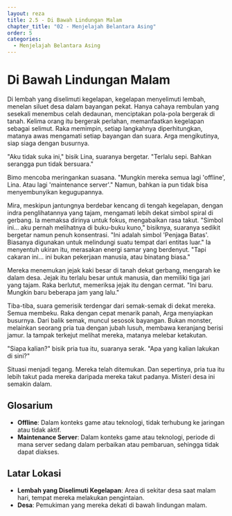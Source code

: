 ```yaml
---
layout: reza
title: 2.5 - Di Bawah Lindungan Malam
chapter_title: "02 - Menjelajah Belantara Asing"
order: 5
categories:
  - Menjelajah Belantara Asing
---
```

# Di Bawah Lindungan Malam

Di lembah yang diselimuti kegelapan, kegelapan menyelimuti lembah, menelan siluet desa dalam bayangan pekat. Hanya cahaya rembulan yang sesekali menembus celah dedaunan, menciptakan pola-pola bergerak di tanah. Kelima orang itu bergerak perlahan, memanfaatkan kegelapan sebagai selimut. Raka memimpin, setiap langkahnya diperhitungkan, matanya awas mengamati setiap bayangan dan suara. Arga mengikutinya, siap siaga dengan busurnya.

"Aku tidak suka ini," bisik Lina, suaranya bergetar. "Terlalu sepi. Bahkan serangga pun tidak bersuara."

Bimo mencoba meringankan suasana. "Mungkin mereka semua lagi 'offline', Lina. Atau lagi 'maintenance server'." Namun, bahkan ia pun tidak bisa menyembunyikan kegugupannya.

Mira, meskipun jantungnya berdebar kencang di tengah kegelapan, dengan indra penglihatannya yang tajam, mengamati lebih dekat simbol spiral di gerbang. Ia memaksa dirinya untuk fokus, mengabaikan rasa takut. "Simbol ini... aku pernah melihatnya di buku-buku kuno," bisiknya, suaranya sedikit bergetar namun penuh konsentrasi. "Ini adalah simbol 'Penjaga Batas'. Biasanya digunakan untuk melindungi suatu tempat dari entitas luar." Ia menyentuh ukiran itu, merasakan energi samar yang berdenyut. "Tapi cakaran ini... ini bukan pekerjaan manusia, atau binatang biasa."

Mereka menemukan jejak kaki besar di tanah dekat gerbang, mengarah ke dalam desa. Jejak itu terlalu besar untuk manusia, dan memiliki tiga jari yang tajam. Raka berlutut, memeriksa jejak itu dengan cermat. "Ini baru. Mungkin baru beberapa jam yang lalu."

Tiba-tiba, suara gemerisik terdengar dari semak-semak di dekat mereka. Semua membeku. Raka dengan cepat menarik panah, Arga menyiapkan busurnya. Dari balik semak, muncul sesosok bayangan. Bukan monster, melainkan seorang pria tua dengan jubah lusuh, membawa keranjang berisi jamur. Ia tampak terkejut melihat mereka, matanya melebar ketakutan.

"Siapa kalian?" bisik pria tua itu, suaranya serak. "Apa yang kalian lakukan di sini?"

Situasi menjadi tegang. Mereka telah ditemukan. Dan sepertinya, pria tua itu lebih takut pada mereka daripada mereka takut padanya. Misteri desa ini semakin dalam.

## Glosarium

*   **Offline**: Dalam konteks game atau teknologi, tidak terhubung ke jaringan atau tidak aktif.
*   **Maintenance Server**: Dalam konteks game atau teknologi, periode di mana server sedang dalam perbaikan atau pembaruan, sehingga tidak dapat diakses.

## Latar Lokasi

*   **Lembah yang Diselimuti Kegelapan**: Area di sekitar desa saat malam hari, tempat mereka melakukan pengintaian.
*   **Desa**: Pemukiman yang mereka dekati di bawah lindungan malam.
